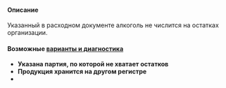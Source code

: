 #### Описание
Указанный в расходном документе алкоголь не числится на остатках организации.

#### Возможные [варианты и диагностика](https://n.sbis.ru/article/7eeac36b-2092-4db9-b134-8cc303592b0f)
- **Указана партия, по которой не хватает остатков**
- **Продукция хранится на другом регистре**
- 